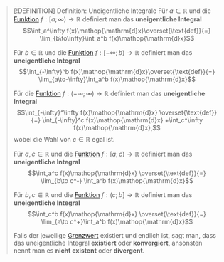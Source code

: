 > [!DEFINITION] Definition: Uneigentliche Integrale
> Für $a\in\mathbb{R}$ und die [Funktion](../../Funktionen/Funktion.md) $f:[a;\infty)\to\mathbb{R}$ definiert man das **uneigentliche Integral**
> $$\int_a^\infty f(x)\mathop{\mathrm{d}x}\overset{\text{def}}{=} \lim_{b\to\infty}\int_a^b f(x)\mathop{\mathrm{d}x}$$
> 
> Für $b\in\mathbb{R}$ und die [Funktion](../../Funktionen/Funktion.md) $f:[-\infty;b)\to\mathbb{R}$ definiert man das **uneigentliche Integral**
> $$\int_{-\infty}^b f(x)\mathop{\mathrm{d}x}\overset{\text{def}}{=} \lim_{a\to-\infty}\int_a^b f(x)\mathop{\mathrm{d}x}$$
> 
> Für die [Funktion](../../Funktionen/Funktion.md) $f: (-\infty;\infty)\to\mathbb{R}$ definiert man das **uneigentliche Integral**
> $$\int_{-\infty}^\infty f(x)\mathop{\mathrm{d}x} \overset{\text{def}}{=} \int_{-\infty}^c f(x)\mathop{\mathrm{d}x} +\int_c^\infty f(x)\mathop{\mathrm{d}x},$$
> wobei die Wahl von $c\in\mathbb{R}$ egal ist.
> 
> Für $a,c\in\mathbb{R}$ und die [Funktion](../../Funktionen/Funktion.md) $f:[a;c)\to\mathbb{R}$ definiert man das **uneigentliche Integral**
> $$\int_a^c f(x)\mathop{\mathrm{d}x} \overset{\text{def}}{=} \lim_{b\to c^-} \int_a^b f(x)\mathop{\mathrm{d}x}$$
> 
> Für $b,c\in\mathbb{R}$ und die [Funktion](../../Funktionen/Funktion.md) $f: (c;b]\to\mathbb{R}$ definiert man das **uneigentliche Integral**
> $$\int_c^b f(x)\mathop{\mathrm{d}x} \overset{\text{def}}{=} \lim_{a\to c^+}\int_a^b f(x)\mathop{\mathrm{d}x}$$
> 
> Falls der jeweilige [Grenzwert](../../Grenzwerte%20von%20Funktionen/Konvergenz%20von%20Funktionen.md) existiert und endlich ist, sagt man, dass das uneigentliche Integral **existiert** oder **konvergiert**, ansonsten nennt man es **nicht existent** oder **divergent**. 